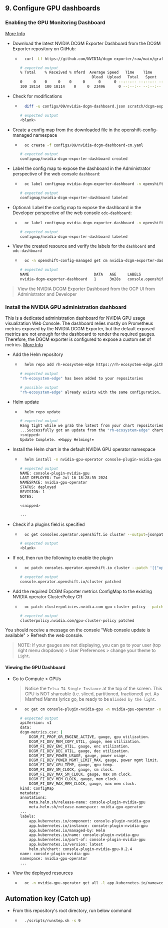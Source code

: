 ## 9. Configure GPU dashboards

### Enabling the GPU Monitoring Dashboard

[More Info](https://docs.nvidia.com/datacenter/cloud-native/openshift/latest/enable-gpu-monitoring-dashboard.html)

- Download the latest NVIDIA DCGM Exporter Dashboard from the DCGM Exporter repository on GitHub:

  - ```sh
      curl -Lf https://github.com/NVIDIA/dcgm-exporter/raw/main/grafana/dcgm-exporter-dashboard.json -o scratch/dcgm-exporter-dashboard.json
    ```

    ```sh
    # expected output
    % Total    % Received % Xferd  Average Speed   Time    Time     Time  Current
                                    Dload  Upload   Total   Spent    Left  Speed
    0     0    0     0    0     0      0      0 --:--:-- --:--:-- --:--:--     0
    100 18114  100 18114    0     0  23496      0 --:--:-- --:--:-- --:--:-- 23496
    ```

- Check for modifications

  - ```sh
      diff -u configs/09/nvidia-dcgm-dashboard.json scratch/dcgm-exporter-dashboard.json
    ```

    ```sh
    # expected output
    <blank>
    ```

- Create a config map from the downloaded file in the openshift-config-managed namespace

  - ```sh
      oc create -f configs/09/nvidia-dcgm-dashboard-cm.yaml
    ```

    ```sh
    # expected output
    configmap/nvidia-dcgm-exporter-dashboard created
    ```

- Label the config map to expose the dashboard in the Administrator perspective of the web console `dashboard`:

  - ```sh
      oc label configmap nvidia-dcgm-exporter-dashboard -n openshift-config-managed "console.openshift.io/dashboard=true"
    ```

    ```sh
    # expected output
    configmap/nvidia-dcgm-exporter-dashboard labeled
    ```

- Optional: Label the config map to expose the dashboard in the Developer perspective of the web console `odc-dashboard`:

  - ```sh
      oc label configmap nvidia-dcgm-exporter-dashboard -n openshift-config-managed "console.openshift.io/odc-dashboard=true"
    ```

    ```sh
    # expected output
    configmap/nvidia-dcgm-exporter-dashboard labeled
    ```

- View the created resource and verify the labels for the `dashboard` and `odc-dashboard`

  - ```sh
      oc -n openshift-config-managed get cm nvidia-dcgm-exporter-dashboard --show-labels
    ```

    ```sh
    # expected output
    NAME                             DATA   AGE     LABELS
    nvidia-dcgm-exporter-dashboard   1      3m28s   console.openshift.io/dashboard=true,console.openshift.io/odc-dashboard=true
    ```

> View the NVIDIA DCGM Exporter Dashboard from the OCP UI from Administrator and Developer

### Install the NVIDIA GPU administration dashboard

This is a dedicated administration dashboard for NVIDIA GPU usage visualization Web Console. The dashboard relies mostly on Prometheus metrics exposed by the NVIDIA DCGM Exporter, but the default exposed metrics are not enough for the dashboard to render the required gauges. Therefore, the DGCM exporter is configured to expose a custom set of metrics.
[More Info](https://docs.openshift.com/container-platform/4.15/observability/monitoring/nvidia-gpu-admin-dashboard.html)

- Add the Helm repository

  - ```sh
      helm repo add rh-ecosystem-edge https://rh-ecosystem-edge.github.io/console-plugin-nvidia-gpu
    ```

    ```sh
    # expected output
    "rh-ecosystem-edge" has been added to your repositories

    # possible output
    "rh-ecosystem-edge" already exists with the same configuration, skipping
    ```

- Helm update

  - ```sh
      helm repo update
    ```

    ```sh
    # expected output
    Hang tight while we grab the latest from your chart repositories...
    ...Successfully got an update from the "rh-ecosystem-edge" chart repository
    <snipped>
    Update Complete. ⎈Happy Helming!⎈
    ```

- Install the Helm chart in the default NVIDIA GPU operator namespace

  - ```sh
      helm install -n nvidia-gpu-operator console-plugin-nvidia-gpu rh-ecosystem-edge/console-plugin-nvidia-gpu
    ```

    ```sh
    # expected output
    NAME: console-plugin-nvidia-gpu
    LAST DEPLOYED: Tue Jul 16 18:28:55 2024
    NAMESPACE: nvidia-gpu-operator
    STATUS: deployed
    REVISION: 1
    NOTES:

    <snipped>

    ...
    ```

- Check if a plugins field is specified

  - ```sh
      oc get consoles.operator.openshift.io cluster --output=jsonpath="{.spec.plugins}"
    ```

    ```sh
    # expected output
    <blank>
    ```

- If not, then run the following to enable the plugin

  - ```sh
      oc patch consoles.operator.openshift.io cluster --patch '[{"op": "add", "path": "/spec/plugins/-", "value": "console-plugin-nvidia-gpu" }]' --type=json
    ```

    ```sh
    # expected output
    console.operator.openshift.io/cluster patched
    ```

- Add the required DCGM Exporter metrics ConfigMap to the existing NVIDIA operator ClusterPolicy CR

  - ```sh
      oc patch clusterpolicies.nvidia.com gpu-cluster-policy --patch '{ "spec": { "dcgmExporter": { "config": { "name": "console-plugin-nvidia-gpu" } } } }' --type=merge
    ```

    ```sh
    # expected output
    clusterpolicy.nvidia.com/gpu-cluster-policy patched
    ```

You should receive a message on the console "Web console update is available" > Refresh the web console.

> NOTE: If your gauges are not displaying, you can go to your user (top right menu dropdown) > User Preferences > change your theme to `Light`.

#### Viewing the GPU Dashboard

- Go to Compute > GPUs

  > Notice the `Telsa T4 Single-Instance` at the top of the screen. This GPU is NOT shareable (i.e. sliced, partitioned, fractioned) yet. As Manfred Manns lyrics go, be ready to be `Blinded by the light`.

  - ```sh
      oc get cm console-plugin-nvidia-gpu -n nvidia-gpu-operator -o yaml
    ```

    ```sh
    # expected output
    apiVersion: v1
    data:
    dcgm-metrics.csv: |
        DCGM_FI_PROF_GR_ENGINE_ACTIVE, gauge, gpu utilization.
        DCGM_FI_DEV_MEM_COPY_UTIL, gauge, mem utilization.
        DCGM_FI_DEV_ENC_UTIL, gauge, enc utilization.
        DCGM_FI_DEV_DEC_UTIL, gauge, dec utilization.
        DCGM_FI_DEV_POWER_USAGE, gauge, power usage.
        DCGM_FI_DEV_POWER_MGMT_LIMIT_MAX, gauge, power mgmt limit.
        DCGM_FI_DEV_GPU_TEMP, gauge, gpu temp.
        DCGM_FI_DEV_SM_CLOCK, gauge, sm clock.
        DCGM_FI_DEV_MAX_SM_CLOCK, gauge, max sm clock.
        DCGM_FI_DEV_MEM_CLOCK, gauge, mem clock.
        DCGM_FI_DEV_MAX_MEM_CLOCK, gauge, max mem clock.
    kind: ConfigMap
    metadata:
    annotations:
        meta.helm.sh/release-name: console-plugin-nvidia-gpu
        meta.helm.sh/release-namespace: nvidia-gpu-operator
    ...
    labels:
        app.kubernetes.io/component: console-plugin-nvidia-gpu
        app.kubernetes.io/instance: console-plugin-nvidia-gpu
        app.kubernetes.io/managed-by: Helm
        app.kubernetes.io/name: console-plugin-nvidia-gpu
        app.kubernetes.io/part-of: console-plugin-nvidia-gpu
        app.kubernetes.io/version: latest
        helm.sh/chart: console-plugin-nvidia-gpu-0.2.4
    name: console-plugin-nvidia-gpu
    namespace: nvidia-gpu-operator
    ...
    ```

- View the deployed resources

  - ```sh
      oc -n nvidia-gpu-operator get all -l app.kubernetes.io/name=console-plugin-nvidia-gpu
    ```

## Automation key (Catch up)

- From this repository's root directory, run below command
  - ```sh
      ./scripts/runstep.sh -s 9
    ```
